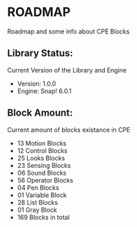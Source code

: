 # ROADMAP
Roadmap and some info about CPE Blocks
## Library Status:
Current Version of the Library and Engine
- Version: 1.0.0
- Engine: Snap! 6.0.1
## Block Amount:
Current amount of blocks existance in CPE
- 13 Motion Blocks
- 12 Control Blocks
- 25 Looks Blocks
- 23 Sensing Blocks
- 06 Sound Blocks
- 56 Operator Blocks
- 04 Pen Blocks
- 01 Variable Block
- 28 List Blocks
- 01 Gray Block
- 169 Blocks in total
